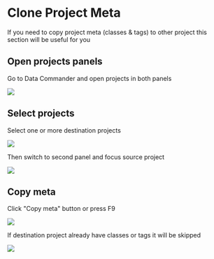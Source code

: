 # Clone Project Meta

If you need to copy project meta \(classes & tags\) to other project this section will be useful for you

## Open projects panels

Go to Data Commander and open projects in both panels

![](../../.gitbook/assets/dc-projects.png)

## Select projects

Select one or more destination projects

![](../../.gitbook/assets/dc-copy-meta-dst.png)

Then switch to second panel and focus source project

![](../../.gitbook/assets/dc-copy-meta-src.png)

## Copy meta

Click "Copy meta" button or press F9

![](../../.gitbook/assets/dc-copy-meta-btn.png)

If destination project already have classes or tags it will be skipped

![](../../.gitbook/assets/dc-copy-meta-dialog.png)

